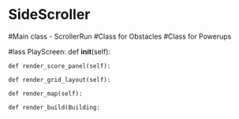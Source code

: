 # SideScroller
#Main class - ScrollerRun
#Class for Obstacles 
#Class for Powerups

#lass PlayScreen:
    def __init__(self):
    
    def render_score_panel(self):
    
    def render_grid_layout(self):
    
    def render_map(self):
    
    def render_build(Building:
